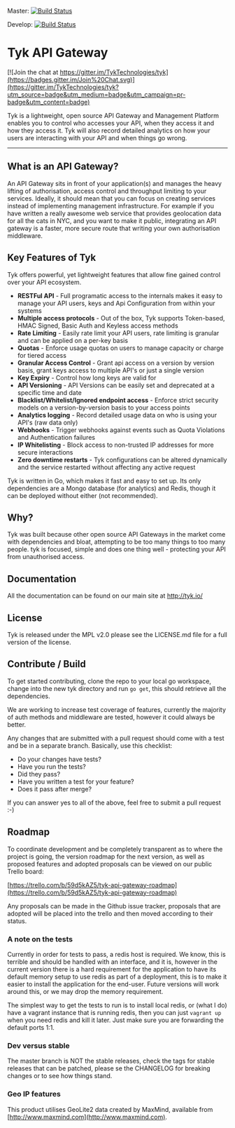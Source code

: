 Master: [![Build Status](https://travis-ci.org/TykTechnologies/tyk.svg?branch=master)](https://travis-ci.org/lonelycode/tyk) 

Develop: [![Build Status](https://travis-ci.org/TykTechnologies/tyk.svg?branch=develop)](https://travis-ci.org/lonelycode/tyk) 


# Tyk API Gateway ##

[![Join the chat at https://gitter.im/TykTechnologies/tyk](https://badges.gitter.im/Join%20Chat.svg)](https://gitter.im/TykTechnologies/tyk?utm_source=badge&utm_medium=badge&utm_campaign=pr-badge&utm_content=badge)

Tyk is a lightweight, open source API Gateway and Management Platform enables you to control who accesses your API, when they access it and how they access it. Tyk will
also record detailed analytics on how your users are interacting with your API and when things go wrong.

***

## What is an API Gateway? ##

An API Gateway sits in front of your application(s) and manages the heavy lifting of authorisation, access control and throughput limiting to your services. Ideally, 
it should mean that you can focus on creating services instead of implementing management infrastructure. For example if you have written a really awesome web service
that provides geolocation data for all the cats in NYC, and you want to make it public, integrating an API gateway is a faster, more secure route that writing your own 
authorisation middleware.

## Key Features of Tyk ##

Tyk offers powerful, yet lightweight features that allow fine gained control over your API ecosystem.

* **RESTFul API** - Full programatic access to the internals makes it easy to manage your API users, keys and Api Configuration from within your systems
* **Multiple access protocols** - Out of the box, Tyk supports Token-based, HMAC Signed, Basic Auth and Keyless access methods
* **Rate Limiting** - Easily rate limit your API users, rate limiting is granular and can be applied on a per-key basis
* **Quotas** - Enforce usage quotas on users to manage capacity or charge for tiered access
* **Granular Access Control** - Grant api access on a version by version basis, grant keys access to multiple API's or just a single version
* **Key Expiry** - Control how long keys are valid for
* **API Versioning** - API Versions can be easily set and deprecated at a specific time and date
* **Blacklist/Whitelist/Ignored endpoint access** - Enforce strict security models on a version-by-version basis to your access points
* **Analytics logging** - Record detailed usage data on who is using your API's (raw data only)
* **Webhooks** - Trigger webhooks against events such as Quota Violations and Authentication failures
* **IP Whitelisting** - Block access to non-trusted IP addresses for more secure interactions
* **Zero downtime restarts** - Tyk configurations can be altered dynamically and the service restarted without affecting any active request


Tyk is written in Go, which makes it fast and easy to set up. Its only dependencies are a Mongo database (for analytics) and Redis, 
though it can be deployed without either (not recommended).

## Why? ##

Tyk was built because other open source API Gateways in the market come with dependencies and bloat, attempting to be too many things to too many people. tyk is focused,
simple and does one thing well - protecting your API from unauthorised access.

## Documentation ##

All the documentation can be found on our main site at http://tyk.io/

## License ##

Tyk is released under the MPL v2.0 please see the LICENSE.md file for a full version of the license.

## Contribute / Build ##

To get started contributing, clone the repo to your local go workspace, change into the new tyk directory and run `go get`, this should retrieve all the dependencies.

We are working to increase test coverage of features, currently the majority of auth methods and middleware are tested, however it could always be better.

Any changes that are submitted with a pull request should come with a test and be in a separate branch. Basically, use this checklist:

- Do your changes have tests?
- Have you run the tests?
- Did they pass?
- Have you written a test for your feature?
- Does it pass after merge?

If you can answer yes to all of the above, feel free to submit a pull request :-)

## Roadmap

To coordinate development and be completely transparent as to where the project is going, the version roadmap for the next version, as well as proposed features
and adopted proposals can be viewed on our public Trello board:

[https://trello.com/b/59d5kAZ5/tyk-api-gateway-roadmap](https://trello.com/b/59d5kAZ5/tyk-api-gateway-roadmap)

Any proposals can be made in the Github issue tracker, proposals that are adopted will be placed into the trello and then moved according to their status.

### A note on the tests

Currently in order for tests to pass, a redis host is required. We know, this is terrible and should be handled with an interface, and it is, however
in the current version there is a hard requirement for the application to have its default memory setup to use redis as part of a deployment, this is
to make it easier to install the application for the end-user. Future versions will work around this, or we may drop the memory requirement.

The simplest way to get the tests to run is to install local redis, or (what I do) have a vagrant instance that is running redis, then you can just `vagrant up`
when you need redis and kill it later. Just make sure you are forwarding the default ports 1:1.

### Dev versus stable

The master branch is NOT the stable releases, check the tags for stable releases that can be patched, please se the CHANGELOG for breaking changes or to see how things stand.

### Geo IP features

This product utilises GeoLite2 data created by MaxMind, available from [http://www.maxmind.com](http://www.maxmind.com).

